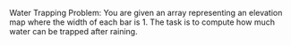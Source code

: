 Water Trapping Problem: You are given an array representing an elevation map where the width of each bar is 1. The task is to compute how much water can be trapped after raining.
